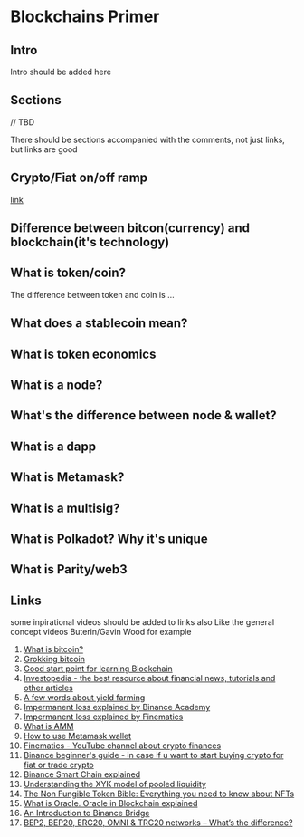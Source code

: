 # Blockchains Primer

## Intro

Intro should be added here

## Sections

// TBD

There should be sections accompanied with the comments, not just links, but links are good

## Crypto/Fiat on/off ramp

[link](buy_sell_crypto.md)

## Difference between bitcon(currency) and blockchain(it's technology)

## What is token/coin?

The difference between token and coin is ...

## What does a stablecoin mean?

## What is token economics

## What is a node?

## What's the difference between node & wallet?

## What is a dapp

## What is Metamask?

## What is a multisig?

## What is Polkadot? Why it's unique

## What is Parity/web3

## Links


some inpirational videos should be added to links also 
Like the general concept videos 
Buterin/Gavin Wood for example

1. [What is bitcoin?](https://academy.binance.com/en/articles/what-is-bitcoin)
2. [Grokking bitcoin](https://www.manning.com/books/grokking-bitcoin)
3. [Good start point for learning Blockchain](https://academy.binance.com/en/start-here)
4. [Investopedia - the best resource about financial news, tutorials and other articles](https://www.investopedia.com/)
5. [A few words about yield farming](https://academy.binance.com/en/articles/what-is-yield-farming-in-decentralized-finance-defi)
6. [Impermanent loss explained by Binance Academy](https://academy.binance.com/en/articles/impermanent-loss-explained)
7. [Impermanent loss explained by Finematics](https://finematics.com/impermanent-loss-explained/)
8. [What is AMM](https://academy.binance.com/en/articles/what-is-an-automated-market-maker-amm)
9. [How to use Metamask wallet](https://academy.binance.com/en/articles/how-to-use-metamask)
10. [Finematics - YouTube channel about crypto finances](https://www.youtube.com/c/Finematics/videos)
11. [Binance beginner's guide - in case if u want to start buying crypto for fiat or trade crypto](https://academy.binance.com/en/articles/binance-beginner-s-guide)
12. [Binance Smart Chain explained](https://www.youtube.com/watch?v=iJDoc0kvXLc)
13. [Understanding the XYK model of pooled liquidity](https://medium.com/finnexus/understanding-the-xyk-model-of-pooled-liquidity-7340fdc20d9c)
14. [The Non Fungible Token Bible: Everything you need to know about NFTs](https://opensea.io/blog/guides/non-fungible-tokens/)
15. [What is Oracle. Oracle in Blockchain explained](https://academy.binance.com/en/glossary/oracle)
16. [An Introduction to Binance Bridge](https://academy.binance.com/en/articles/an-introduction-to-binance-bridge)
17. [BEP2, BEP20, ERC20, OMNI & TRC20 networks – What’s the difference?](https://coinguides.org/bep2-bep20-erc20-the-difference/)
